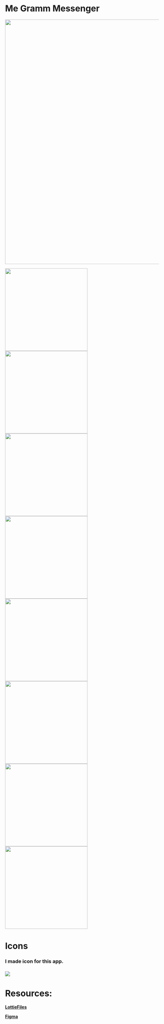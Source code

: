 # Me Gramm Messenger


<img src="images/video.gif" width = "800" > 

<img src="images/img_1.jpg" width = "270" > <img src="images/img_2.jpg" width = "270" > <img src="images/img_3.jpg" width = "270" >
<img src="images/img_4.jpg" width = "270" > <img src="images/img_5.jpg" width = "270" > <img src="images/img_6.jpg" width = "270" >
<img src="images/img_7.jpg" width = "270" > <img src="images/img_8.jpg" width = "270">

# Icons

<h3>I made icon for this app.<h3>
  
  <img src="images/icon.png">
  
  
# Resources:
  
 <b><a href = "https://lottiefiles.com/81963-chat-bubbles">LottieFiles</a><b>

<b><a href = "https://www.figma.com/file/ZNCE5t78CytN8lT9Ybbsm0/Untitled?node-id=0%3A1">Figma</a><b>
